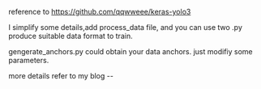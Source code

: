 reference to https://github.com/qqwweee/keras-yolo3

I simplify some details,add process_data file,
and you can use two .py produce suitable data format to train.

gengerate_anchors.py could obtain your data anchors.
just modifiy some parameters.

more details refer to my blog --
